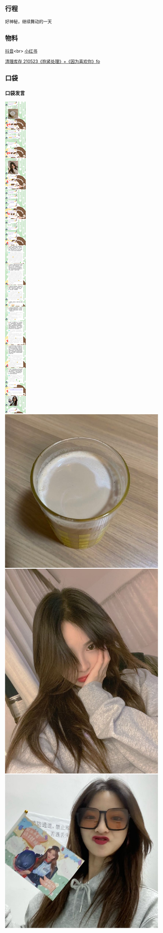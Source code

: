 ## 行程
好神秘，继续舞动的一天<br>

## 物料
[抖音](https://www.douyin.com/video/7007391349750205734?)<br>
[小红书](http://www.xiaohongshu.com/discovery/item/613fd3f6000000000102eae1)<br>

[清理库存 210523《抱紧处理》+《因为喜欢你》fo](https://m.weibo.cn/status/4681166693335092?)
## 口袋
### 口袋发言
![口袋发言](./pocket48/imgs/messages1.jpeg)<br>
![口袋发言](./pocket48/imgs/P1.jpeg)<br>
![口袋发言](./pocket48/imgs/P2.jpeg)<br>
![口袋发言](./pocket48/imgs/P3.jpeg)<br>